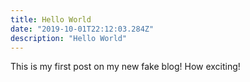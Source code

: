 ```yaml
---
title: Hello World
date: "2019-10-01T22:12:03.284Z"
description: "Hello World"
---
```


This is my first post on my new fake blog! How exciting!
